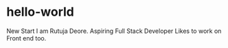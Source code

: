 # hello-world
New Start
I am Rutuja Deore.
Aspiring Full Stack Developer
Likes to work on Front end too.

